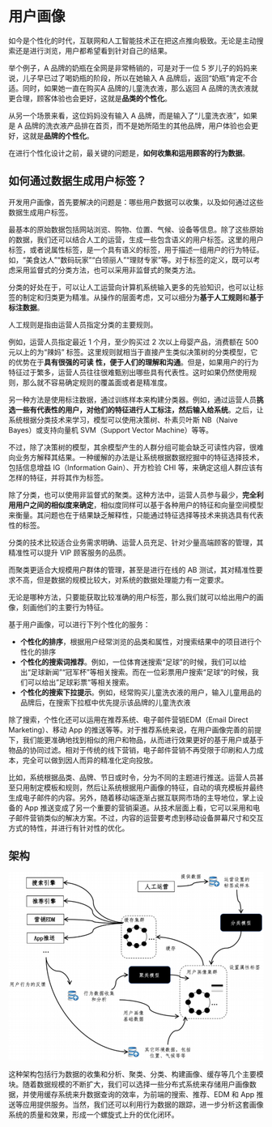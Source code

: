 # 用户画像

如今是个性化的时代，互联网和人工智能技术正在把这点推向极致。无论是主动搜索还是进行浏览，用户都希望看到针对自己的结果。

举个例子，A 品牌的奶瓶在全网是非常畅销的，可是对于一位 5 岁儿子的妈妈来说，儿子早已过了喝奶瓶的阶段，所以在她输入 A 品牌后，返回“奶瓶”肯定不合适。同时，如果她一直在购买A 品牌的儿童洗衣液，那么返回 A 品牌的洗衣液就更合理，顾客体验也会更好，这就是**品类的个性化**。

从另一个场景来看，这位妈妈没有输入 A 品牌，而是输入了“儿童洗衣液”，如果是 A 品牌的洗衣液产品排在首页，而不是她所陌生的其他品牌，用户体验也会更好，这就是**品牌的个性化**。

在进行个性化设计之前，最关键的问题是，**如何收集和运用顾客的行为数据**。

## 如何通过数据生成用户标签？

开发用户画像，首先要解决的问题是：哪些用户数据可以收集，以及如何通过这些数据生成用户标签。

最基本的原始数据包括网站浏览、购物、位置、气候、设备等信息。除了这些原始的数据，我们还可以结合人工的运营，生成一些包含语义的用户标签。这里的用户标签，或者说属性标签，是一个具有语义的标签，用于描述一组用户的行为特征。如，“美食达人”“数码玩家”“白领丽人”“理财专家”等。对于标签的定义，既可以考虑采用监督式的分类方法，也可以采用非监督式的聚类方法。

分类的好处在于，可以让人工运营向计算机系统输入更多的先验知识，也可以让标签的制定和归类更为精准。从操作的层面考虑，又可以细分为**基于人工规则**和**基于标注数据**。

人工规则是指由运营人员指定分类的主要规则。

例如，运营人员指定最近 1 个月，至少购买过 2 次以上母婴产品，消费额在 500 元以上的为“辣妈” 标签。这里规则就相当于直接产生类似决策树的分类模型，它的优势在于**具有很强的可读** **性，便于人们的理解和沟通**。但是，如果用户的行为特征过于繁多，运营人员往往很难甄别出哪些具有代表性。这时如果仍然使用规则，那么就不容易确定规则的覆盖面或者是精准度。

另一种方法是使用标注数据，通过训练样本来构建分类器。例如，通过运营人员**挑选一些有代表性的用户，对他们的特征进行人工标注，然后输入给系统**。之后，让系统根据分类技术来学习，模型可以使用决策树、朴素贝叶斯 NB（Naive Bayes）或支持向量机 SVM（Support Vector Machine）等等。

不过，除了决策树的模型，其余模型产生的人群分组可能会缺乏可读性内容，很难向业务方解释其结果。一种缓解的办法是让系统根据数据挖掘中的特征选择技术，包括信息增益 IG（Information Gain）、开方检验 CHI 等，来确定这组人群应该有怎样的特征，并将其作为标签。

除了分类，也可以使用非监督式的聚类。这种方法中，运营人员参与最少，**完全利用用户之间的相似度来确定**，相似度同样可以基于各种用户的特征和向量空间模型来衡量。其问题也在于结果缺乏解释性，只能通过特征选择等技术来挑选具有代表性的标签。

分类的技术比较适合业务需求明确、运营人员充足、针对少量高端顾客的管理，其精准性可以提升 VIP 顾客服务的品质。

而聚类更适合大规模用户群体的管理，甚至是进行在线的 AB 测试，其对精准性要求不高，但是数据的规模比较大，对系统的数据处理能力有一定要求。

无论是哪种方法，只要能获取比较准确的用户标签，那么我们就可以给出用户的画像，刻画他们的主要行为特征。

基于用户画像，可以进行下列个性化的服务：

* **个性化的排序**，根据用户经常浏览的品类和属性，对搜索结果中的项目进行个性化的排序
* **个性化的搜索词推荐**。例如，一位体育迷搜索“足球”的时候，我们可以给出“足球新闻”“冠军杯”等相关搜索。而在一位彩票用户搜索“足球“的时候，我们可以给出”足球彩票“等相关搜索。
* **个性化的搜索下拉提示**。例如，经常购买儿童洗衣液的用户，输入儿童用品的品牌后，在搜索下拉框中优先提示该品牌的儿童洗衣液

除了搜索，个性化还可以运用在推荐系统、电子邮件营销EDM（Email Direct Marketing）、移动 App 的推送等等。对于推荐系统来说，在用户画像完善的前提下，我们能更准确地找到相似的用户和物品，从而进行效果更好的基于用户或基于物品的协同过滤。相对于传统的线下营销，电子邮件营销不再受限于印刷和人力成本，完全可以做到因人而异的精准化定向投放。

比如，系统根据品类、品牌、节日或时令，分为不同的主题进行推送。运营人员甚至只用制定模板和规则，然后让系统根据用户画像的特征，自动的填充模板并最终生成电子邮件的内容。另外，随着移动端逐渐占据互联网市场的主导地位，掌上设备的 App 推送变成了另一个重要的营销渠道。从技术层面上看，它可以采用和电子邮件营销类似的解决方案。不过，内容的运营要考虑到移动设备屏幕尺寸和交互方式的特性，并进行有针对性的优化。

## 架构

![1580355818545](yong-hu-hua-xiang.assets/1580355818545.png)

这种架构包括行为数据的收集和分析、聚类、分类、构建画像、缓存等几个主要模块。随着数据规模的不断扩大，我们可以选择一些分布式系统来存储用户画像数据，并使用缓存系统来升数据查询的效率，为前端的搜索、推荐、EDM 和 App 推送等应用提供服务。当然，我们还可以利用行为数据的跟踪，进一步分析这套画像系统的质量和效果，形成一个螺旋式上升的优化闭环。


